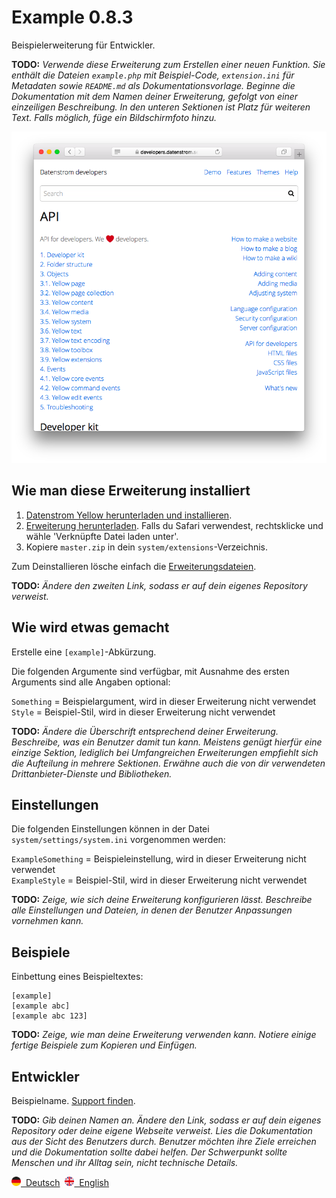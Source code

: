 Example 0.8.3
=============
Beispielerweiterung für Entwickler.

**TODO:** *Verwende diese Erweiterung zum Erstellen einer neuen Funktion. Sie enthält die Dateien `example.php` mit Beispiel-Code, `extension.ini` für Metadaten sowie `README.md` als Dokumentationsvorlage. Beginne die Dokumentation mit dem Namen deiner Erweiterung, gefolgt von einer einzeiligen Beschreibung. In den unteren Sektionen ist Platz für weiteren Text. Falls möglich, füge ein Bildschirmfoto hinzu.*

<p align="center"><img src="example-screenshot.png?raw=true" alt="Bildschirmfoto"></p>

## Wie man diese Erweiterung installiert

1. [Datenstrom Yellow herunterladen und installieren](https://github.com/datenstrom/yellow/).
2. [Erweiterung herunterladen](https://github.com/schulle4u/yellow-extension-example/archive/master.zip). Falls du Safari verwendest, rechtsklicke und wähle 'Verknüpfte Datei laden unter'.
3. Kopiere `master.zip` in dein `system/extensions`-Verzeichnis.

Zum Deinstallieren lösche einfach die [Erweiterungsdateien](extension.ini).

**TODO:** *Ändere den zweiten Link, sodass er auf dein eigenes Repository verweist.*

## Wie wird etwas gemacht

Erstelle eine `[example]`-Abkürzung. 

Die folgenden Argumente sind verfügbar, mit Ausnahme des ersten Arguments sind alle Angaben optional:

`Something` = Beispielargument, wird in dieser Erweiterung nicht verwendet    
`Style` = Beispiel-Stil, wird in dieser Erweiterung nicht verwendet

**TODO:** *Ändere die Überschrift entsprechend deiner Erweiterung. Beschreibe, was ein Benutzer damit tun kann. Meistens genügt hierfür eine einzige Sektion, lediglich bei Umfangreichen Erweiterungen empfiehlt sich die Aufteilung in mehrere Sektionen. Erwähne auch die von dir verwendeten Drittanbieter-Dienste und Bibliotheken.*

## Einstellungen

Die folgenden Einstellungen können in der Datei `system/settings/system.ini` vorgenommen werden:

`ExampleSomething` = Beispieleinstellung, wird in dieser Erweiterung nicht verwendet  
`ExampleStyle` = Beispiel-Stil, wird in dieser Erweiterung nicht verwendet  

**TODO:** *Zeige, wie sich deine Erweiterung konfigurieren lässt. Beschreibe alle Einstellungen und Dateien, in denen der Benutzer Anpassungen vornehmen kann.*

## Beispiele

Einbettung eines Beispieltextes:

    [example]
    [example abc]
    [example abc 123]

**TODO:** *Zeige, wie man deine Erweiterung verwenden kann. Notiere einige fertige Beispiele zum Kopieren und Einfügen.*

## Entwickler

Beispielname. [Support finden](https://github.com/schulle4u/yellow-extension-example/issues).

**TODO:** *Gib deinen Namen an. Ändere den Link, sodass er auf dein eigenes Repository oder deine eigene Webseite verweist. Lies die Dokumentation aus der Sicht des Benutzers durch. Benutzer möchten ihre Ziele erreichen und die Dokumentation sollte dabei helfen. Der Schwerpunkt sollte Menschen und ihr Alltag sein, nicht technische Details.*

<p>
<a href="README-de.md"><img src="https://raw.githubusercontent.com/datenstrom/yellow-extensions/master/features/help/language-de.png" width="15" height="15" alt="Deutsch">&nbsp; Deutsch</a>&nbsp;
<a href="README.md"><img src="https://raw.githubusercontent.com/datenstrom/yellow-extensions/master/features/help/language-en.png" width="15" height="15" alt="English">&nbsp; English</a>&nbsp;
</p>

